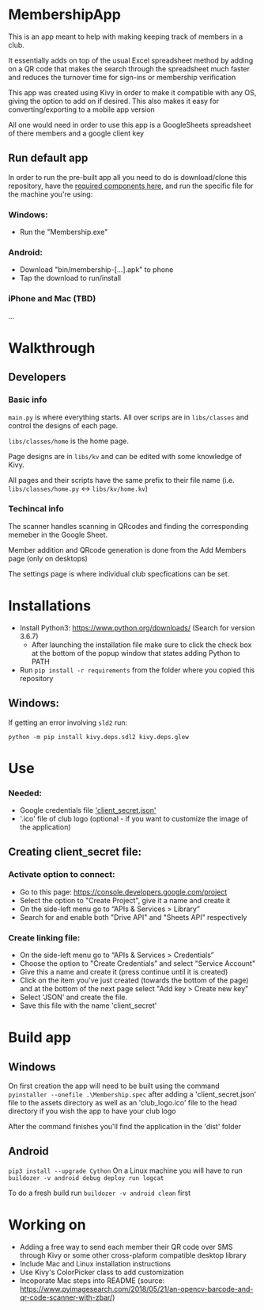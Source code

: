 # MembershipApp

This is an app meant to help with making keeping track of members in a club.

It essentially adds on top of the usual Excel spreadsheet method by adding on a QR code that makes the search through the spreadsheet much faster and reduces the turnover time for sign-ins or membership verification

This app was created using Kivy in order to make it compatible with any OS, giving the option to add on if desired. 
This also makes it easy for converting/exporting to a mobile app version

All one would need in order to use this app is a GoogleSheets spreadsheet of there members and a google client key


## Run default app
In order to run the pre-built app all you need to do is download/clone this repository, have the [required components here](#Needed), and run the specific file for the machine you're using:

### Windows:
* Run the "Membership.exe"

### Android:
* Download "bin/membership-[...].apk" to phone
* Tap the download to run/install

### iPhone and Mac (TBD)
...

# Walkthrough

## Developers

### Basic info
`main.py` is where everything starts. All over scrips are in `libs/classes` and control the designs of each page.

`libs/classes/home` is the home page.

Page designs are in `libs/kv` and can be edited with some knowledge of Kivy.

All pages and their scripts have the same prefix to their file name (i.e. `libs/classes/home.py` <-> `libs/kv/home.kv`)

### Techincal info
The scanner handles scanning in QRcodes and finding the corresponding memeber in the Google Sheet.

Member addition and QRcode generation is done from the Add Members page (only on desktops)

The settings page is where individual club specfications can be set.

# Installations
* Install Python3: https://www.python.org/downloads/ (Search for version 3.6.7)
	* After launching the installation file make sure to click the check box at the bottom of the popup window that states adding Python to PATH
* Run `pip install -r requirements` from the folder where you copied this repository
## Windows:
If getting an error involving `sld2` run:
```
python -m pip install kivy.deps.sdl2 kivy.deps.glew
```



# Use

### Needed:
* Google credentials file ['client_secret.json'](#Creating-client\_secret-file)
* '.ico' file of club logo (optional - if you want to customize the image of the application)

## Creating client_secret file:

### Activate option to connect:
* Go to this page: https://console.developers.google.com/project
* Select the option to "Create Project", give it a name and create it
* On the side-left menu go to “APIs & Services > Library”
* Search for and enable both "Drive API" and "Sheets API" respectively
### Create linking file:
* On the side-left menu go to “APIs & Services > Credentials”
* Choose the option to "Create Credentials” and select "Service Account"
* Give this a name and create it (press continue until it is created)
* Click on the item you've just created (towards the bottom of the page) and at the bottom of the next page select "Add key > Create new key" 
* Select 'JSON' and create the file. 
* Save this file with the name 'client_secret'

# Build app

## Windows
On first creation the app will need to be built using the command `pyinstaller --onefile .\Membership.spec`
after adding a 'client_secret.json' file to the assets directory as well as an 'club_logo.ico' file to the head directory if you wish the app to have your club logo

After the command finishes you'll find the application in the 'dist' folder

## Android
`pip3 install --upgrade Cython`
On a Linux machine you will have to run `buildozer -v android debug deploy run logcat`

To do a fresh build run `buildozer -v android clean` first

# Working on
* Adding a free way to send each member their QR code over SMS through Kivy or some other cross-plaform compatible desktop library
* Include Mac and Linux installation instructions
* Use Kivy's ColorPicker class to add customization
* Incoporate Mac steps into README (source: https://www.pyimagesearch.com/2018/05/21/an-opencv-barcode-and-qr-code-scanner-with-zbar/)
